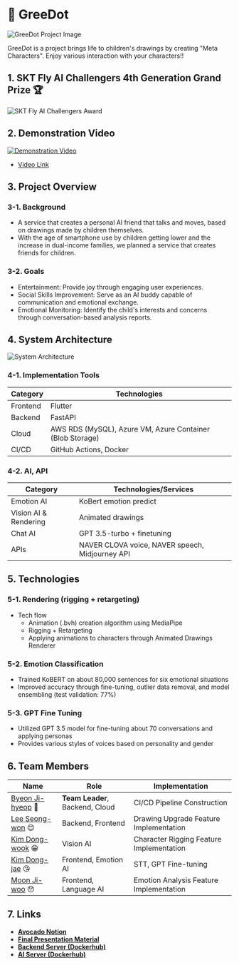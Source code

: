 # 🚀 GreeDot

![GreeDot Project Image](https://github.com/GreeDot/greedot/assets/120752098/7f174a8b-555a-4ebc-9122-f5677ad00ab5)

GreeDot is a project brings life to children's drawings by creating "Meta Characters".
Enjoy various interaction with your characters!!

## 1. SKT Fly AI Challengers 4th Generation Grand Prize 🏆

![SKT Fly AI Challengers Award](https://github.com/GreeDot/greedot/assets/120752098/72021669-84c8-4c75-9a2f-b73ec5564f47)

## 2. Demonstration Video

[![Demonstration Video](https://github.com/GreeDot/greedot/assets/120752098/ea200ca6-653b-4622-b2f3-43fc222ba332)](https://www.youtube.com/watch?v=_1cBe-LdLRE)

- [Video Link](https://www.youtube.com/watch?v=_1cBe-LdLRE)

## 3. Project Overview
### 3-1. Background
- A service that creates a personal AI friend that talks and moves, based on drawings made by children themselves.
- With the age of smartphone use by children getting lower and the increase in dual-income families, we planned a service that creates friends for children.

### 3-2. Goals
- Entertainment: Provide joy through engaging user experiences.
- Social Skills Improvement: Serve as an AI buddy capable of communication and emotional exchange.
- Emotional Monitoring: Identify the child's interests and concerns through conversation-based analysis reports.

## 4. System Architecture

![System Architecture](https://github.com/GreeDot/greedot/assets/120752098/1ab2ad98-6712-439f-aa92-e35f5b6b56e8)

### 4-1. Implementation Tools

| Category  | Technologies                                        |
|-----------|-----------------------------------------------------|
| Frontend  | Flutter                                             |
| Backend   | FastAPI                                             |
| Cloud     | AWS RDS (MySQL), Azure VM, Azure Container (Blob Storage) |
| CI/CD     | GitHub Actions, Docker                              |

### 4-2. AI, API

| Category                 | Technologies/Services                              |
|--------------------------|----------------------------------------------------|
| Emotion AI               | KoBert emotion predict                             |
| Vision AI & Rendering    | Animated drawings                                  |
| Chat AI                  | GPT 3.5-turbo + finetuning                         |
| APIs                     | NAVER CLOVA voice, NAVER speech, Midjourney API    |

## 5. Technologies
### 5-1. Rendering (rigging + retargeting)

- Tech flow
  - Animation (.bvh) creation algorithm using MediaPipe
  - Rigging + Retargeting
  - Applying animations to characters through Animated Drawings Renderer

### 5-2. Emotion Classification
- Trained KoBERT on about 80,000 sentences for six emotional situations
- Improved accuracy through fine-tuning, outlier data removal, and model ensembling (test validation: 77%)

### 5-3. GPT Fine Tuning
- Utilized GPT 3.5 model for fine-tuning about 70 conversations and applying personas
- Provides various styles of voices based on personality and gender

## 6. Team Members

| Name   | Role                                       | Implementation                                       |
| ------ | ------------------------------------------ | ---------------------------------------------------- |
| [Byeon Ji-hyeop](https://github.com/rimgosu) 🤨 | **Team Leader**, Backend, Cloud    | CI/CD Pipeline Construction |
| [Lee Seong-won](https://github.com/2Swon) 😊 | Backend, Frontend | Drawing Upgrade Feature Implementation |
| [Kim Dong-wook](https://github.com/donguk071) 😁 | Vision AI                     | Character Rigging Feature Implementation |
| [Kim Dong-jae](https://github.com/dongjaee) 😘 | Frontend, Emotion AI               | STT, GPT Fine-tuning |
| [Moon Ji-woo](https://github.com/Moonjiwoojdjeiwnwh) 😯 | Frontend, Language AI             | Emotion Analysis Feature Implementation |

## 7. Links

- [**Avocado Notion**](https://cuddly-spinach-1a9.notion.site/90bdc1a12dcd4e79a551be74e0b76196?pvs=25)
- [**Final Presentation Material**](https://github.com/GreeDot/greedot/blob/main/assets/%EC%B5%9C%EC%A2%85PPT_%EA%B7%B8%EB%A6%AC%EB%8B%B7.pdf)
- [**Backend Server (Dockerhub)**](https://hub.docker.com/repository/docker/newnyup319/greedot-backend/general)
- [**AI Server (Dockerhub)**](https://hub.docker.com/repository/docker/newnyup319/greedot-ai/general)
